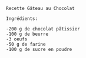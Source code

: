 
			Recette Gâteau au Chocolat

			Ingrédients:

			-200 g de chocolat pâtissier
			-100 g de beurre
			-3 oeufs
			-50 g de farine
			-100 g de sucre en poudre
